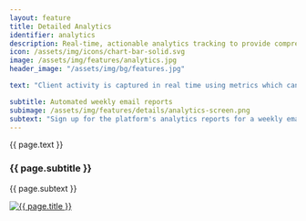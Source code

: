 ```yaml
---
layout: feature
title: Detailed Analytics
identifier: analytics
description: Real-time, actionable analytics tracking to provide comprehensive insights into retentions of any marketing activity.
icon: /assets/img/icons/chart-bar-solid.svg
image: /assets/img/features/analytics.jpg
header_image: "/assets/img/bg/features.jpg"

text: "Client activity is captured in real time using metrics which can be reviewed for any time range directly in the platform. Review our one-stop dashboards for a glance at overall activity and the most viewed titles and videos, or dive into deep links to any object's dedicated analytics page in order to review activity more specifically - e.g. which titles a specific user viewed or who watched the most minutes of a specific screener. Excel exports provide deeper insights, down to individual view traces, for further offline analysis and processing."

subtitle: Automated weekly email reports
subimage: /assets/img/features/details/analytics-screen.png
subtext: "Sign up for the platform's analytics reports for a weekly email summarizing key activity, including week-on-week trends. For a more specific view of activity made by clients who are allocated to a specific sales agent, a separate email report is available, as well as an optional spreadsheet attachment of video views segmenting clients by responsible sales agent."
---
```


<div class="row">
    <div class="col-md-12">
        <div class="service-details mb-40">
            <p>{{ page.text }}</p>
        </div>
    </div>
</div>
<div class="row">
    <div class="col-xl-6 col-lg-12">
        <div class="service-details mb-40">
            <h3>{{ page.subtitle }}</h3>
            <p>{{ page.subtext }}</p>
        </div>
    </div>
    <div class="col-xl-6 col-lg-12">
        <div class="s-details-img mb-30">
          <a href="{{ page.subimage }}" class="view">
            <img src="{{ page.subimage }}" class="border" alt="{{ page.title }}">  
          </a>
        </div>
    </div>
</div>
